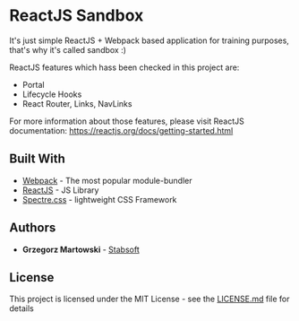 
# ReactJS Sandbox

It's just simple ReactJS + Webpack based application for training purposes, that's why it's called sandbox :)

ReactJS features which hass been checked in this project are:

- Portal
- Lifecycle Hooks
- React Router, Links, NavLinks


For more information about those features, please visit ReactJS documentation: https://reactjs.org/docs/getting-started.html

## Built With

* [Webpack](https://webpack.js.org/) - The most popular module-bundler
* [ReactJS](https://reactjs.org/) - JS Library
* [Spectre.css](https://picturepan2.github.io/spectre/) - lightweight CSS Framework

## Authors

* **Grzegorz Martowski** - [Stabsoft](https://stabsoft.pl/)

## License

This project is licensed under the MIT License - see the [LICENSE.md](LICENSE.md) file for details

